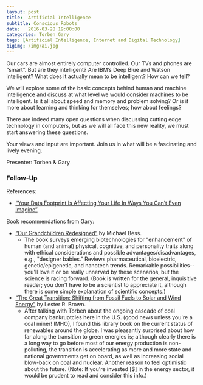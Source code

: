 ```yaml
---
layout: post
title:  Artificial Intelligence
subtitle: Conscious Robots
date:   2016-03-28 19:00:00
categories: Torben Gary
tags: [Artificial Intelligence, Internet and Digital Technology]
bigimg: /img/ai.jpg
---
```


Our cars are almost entirely computer controlled. Our TVs and phones are “smart”. But are they intelligent? Are IBM’s Deep Blue and Watson intelligent? What does it actually mean to be intelligent? How can we tell?

We will explore some of the basic concepts behind human and machine intelligence and discuss at what level we would consider machines to be intelligent. Is it all about speed and memory and problem solving? Or is it more about learning and thinking for themselves; how about feelings?

There are indeed many open questions when discussing cutting edge technology in computers, but as we will all face this new reality, we must start answering these questions.

Your views and input are important. Join us in what will be a fascinating and lively evening. 

Presenter: Torben & Gary

### Follow-Up

References:

* [“Your Data Footprint Is Affecting Your Life In Ways You Can’t Even Imagine”](http://www.fastcoexist.com/3057514/your-data-footprint-is-affecting-your-life-in-ways-you-cant-even-imagine)

Book recommendations from Gary:

* [“Our Grandchildren Redesigned”](https://www.amazon.com/Our-Grandchildren-Redesigned-Bioengineered-Society/dp/0807066621/ref=sr_1_1) by Michael Bess. 
	* The book surveys emerging biotechnologies for "enhancement" of human (and animal) physical, cognitive, and personality traits along with ethical considerations and possible advantages/disadvantages, e.g., "designer babies." Reviews pharmaceutical, bioelectric, genetic/epigenetic, and nanotech trends. Remarkable possibilities--you'll love it or be really unnerved by these scenarios, but the science is racing forward. (Book is written for the general, inquisitive reader; you don't have to be a scientist to appreciate it, although there is some simple explanation of scientific concepts.)
* [“The Great Transition: Shifting from Fossil Fuels to Solar and Wind Energy”](https://www.amazon.com/Great-Transition-Shifting-Fossil-Energy/dp/039335055X/ref=sr_1_1) by Lester R. Brown. 
	* After talking with Torben about the ongoing cascade of coal company bankruptcies here in the U.S. (good news unless you're a coal miner! IMHO), I found this library book on the current status of renewables around the globe. I was pleasantly surprised about how far along the transition to green energies is; although clearly there is a long way to go before most of our energy production is non-polluting, the transition is accelerating as more and more state and national governments get on board, as well as increasing social blow-back on coal and nuclear. Another reason to feel optimistic about the future. (Note: If you're invested [$] in the energy sector, it would be prudent to read and consider this info.)
	